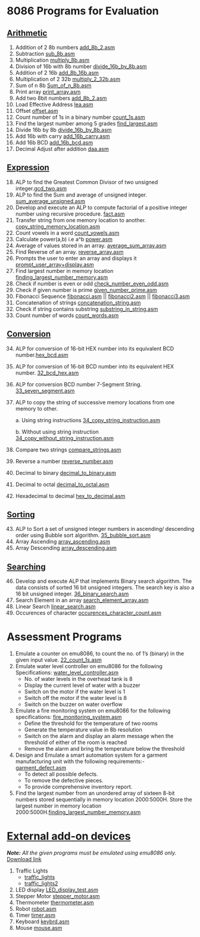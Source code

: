 # 8086 Programs for Evaluation

## [Arithmetic](https://github.com/jacobjohn2016/8086-Programs/tree/master/Arithmetic)
1. Addition of 2 8b numbers [add_8b_2.asm](Arithmetic/add_8b_2.asm)
2. Subtraction [sub_8b.asm](Arithmetic/sub_8b.asm)
3. Multiplication [multiply_8b.asm](/Arithmetic/multiply_8b.asm)
4. Division of 16b with 8b number [divide_16b_by_8b.asm](/Arithmetic/divide_16b_by_8b.asm)
5. Addition of 2 16b [add_8b_16b.asm](Arithmetic/add_8b_16b.asm)
6. Multiplication of 2 32b [multiply_2_32b.asm](/Arithmetic/multiply_2_32b.asm)
7. Sum of n 8b [Sum_of_n_8b.asm](/Arithmetic/Sum_of_n_8b.asm)
8. Print array [print_array.asm](Arithmetic/print_array.asm)
9. Add two 8bit numbers [add_8b_2.asm](/Arithmetic/add_8b_2.asm)
10. Load Effective Address [lea.asm](/Arithmetic/lea.asm)
11. Offset [offset.asm](/Arithmetic/offset.asm)
12. Count number of 1s in a binary number [count_1s.asm](/Arithmetic/count_1s.asm)
13. Find the largest number among 5 grades [find_largest.asm](/Arithmetic/find_largest.asm)
14. Divide 16b by 8b [divide_16b_by_8b.asm](/Arithmetic/divide_16b_by_8b.asm)
15. Add 16b with carry [add_16b_carry.asm](/Arithmetic/add_16b_carry.asm)
16. Add 16b BCD [add_16b_bcd.asm](/Arithmetic/add_16b_bcd.asm)
17. Decimal Adjust after addition [daa.asm](/Arithmetic/daa.asm)

## [Expression](https://github.com/jacobjohn2016/8086-Programs/tree/master/Expression)
18. ALP to find the Greatest Common Divisor of two unsigned integer.[gcd_two.asm](/Expression/gcd_two.asm)
19. ALP to find the Sum and average of unsigned integer. [sum_average_unsigned.asm](/Expression/sum_average_unsigned.asm)
20. Develop and execute an ALP to compute factorial of a positive integer number using recursive procedure. [fact.asm](/Expression/fact.asm)
21. Transfer string from one memory location to another. [copy_string_memory_location.asm](/Expression/copy_string_memory_location.asm)
22. Count vowels in a word [count_vowels.asm](/Expression/count_vowels.asm)
23. Calculate power(a,b) i.e a^b [power.asm](/Expression/power.asm)
24. Average of values stored in an array. [average_sum_array.asm](/Expression/average_sum_array.asm)
25. Find Reverse of an array. [reverse_array.asm](/Expression/reverse_array.asm)
26. Prompts the user to enter an array and displays it [prompt_user_array+display.asm](/Expression/prompt_user_array%2Bdisplay.asm)
27. Find largest number in memory location [finding_largest_number_memory.asm](/Expression/finding_largest_number_memory.asm)
28. Check if number is even or odd [check_number_even_odd.asm](/Expression/check_number_even_odd.asm)
29. Check if given number is prime [given_number_prime.asm](/Expression/given_number_prime.asm)
30. Fibonacci Sequence [fibonacci.asm](/Expression/fibonacci.asm) || [fibonacci2.asm](/Expression/fibonacci2.asm) || [fibonacci3.asm](/Expression/fibonacci3.asm)
31. Concatenation of strings [concatenation_string.asm](/Expression/concatenation_string.asm)
32. Check if string contains substring [substring_in_string.asm](/Expression/substring_in_string.asm)
33. Count number of words [count_words.asm](/Expression/count_words.asm)

## [Conversion](https://github.com/jacobjohn2016/8086-Programs/tree/master/Conversion)
34. ALP for conversion of 16-bit HEX number into its equivalent BCD number.[hex_bcd.asm](/Conversion/hex_bcd.asm)
35. ALP for conversion of 16-bit BCD number into its equivalent HEX number. [32_bcd_hex.asm](/Conversion/32_bcd_hex.asm)
36. ALP for conversion BCD number 7-Segment String. [33_seven_segment.asm](/Conversion/33_seven_segment.asm)
37. ALP to copy the string of successive memory locations from one memory to other.

    a. Using string instructions [34_copy_string_instruction.asm](/Conversion/34_copy_string_instruction.asm)
    
    b. Without using string instruction [34_copy_without_string_instruction.asm](/Conversion/34_copy_without_string_instruction.asm)
38. Compare two strings [compare_strings.asm](/Conversion/compare_strings.asm)
39. Reverse a number [reverse_number.asm](/Conversion/reverse_number.asm)
40. Decimal to binary [decimal_to_binary.asm](/Conversion/decimal_to_binary.asm)
41. Decimal to octal [decimal_to_octal.asm](/Conversion/decimal_to_octal.asm)
42. Hexadecimal to decimal [hex_to_decimal.asm](/Conversion/hex_to_decimal.asm)

## [Sorting](https://github.com/jacobjohn2016/8086-Programs/tree/master/Sorting)
43. ALP to Sort a set of unsigned integer numbers in ascending/ descending order using Bubble sort algorithm. [35_bubble_sort.asm](/Sorting/35_bubble_sort.asm)
44. Array Ascending [array_ascending.asm](/Sorting/array_ascending.asm)
45. Array Descending [array_descending.asm](/Sorting/array_descending.asm)

## [Searching](https://github.com/jacobjohn2016/8086-Programs/tree/master/Searching)
46. Develop and execute ALP that implements Binary search algorithm. The data consists of sorted 16 bit unsigned integers. The search key is also a 16 bit unsigned integer. [36_binary_search.asm](/Searching/36_binary_search.asm)
47. Search Element in an array [search_element_array.asm](/Searching/search_element_array.asm)
48. Linear Search [linear_search.asm](/Searching/linear_search.asm)
49. Occurences of character [occurences_character_count.asm](/Searching/occurences_character_count.asm)

# Assessment Programs

1. Emulate a counter on emu8086, to count the no. of 1’s (binary) in the given input value. [22_count_1s.asm](/Arithmetic/22_count_1s.asm)
2. Emulate water level controller on emu8086 for the following Specifications: [water_level_controller.asm](/Simulation/water_level_controller.asm)
    * No. of water levels in the overhead tank is 8
    * Display the current level of water with a buzzer
    * Switch on the motor if the water level is 1
    * Switch off the motor if the water level is 8
    * Switch on the buzzer on water overflow
3. Emulate a fire monitoring system on emu8086 for the following specifications: [fire_monitoring_system.asm](/Simulation/fire_monitoring_system.asm)
    * Define the threshold for the temperature of two rooms
    * Generate the temperature value in 8b resolution
    * Switch on the alarm and display an alarm message when the threshold of either of the room is reached
    * Remove the alarm and bring the temperature below the threshold
4. Design and Emulate a smart automation system for a garment manufacturing unit with the following requirements:- [garment_defect.asm](/Simulation/garment_defect.asm)
    * To detect all possible defects.
    * To remove the defective pieces.
    * To provide comprehensive inventory report.
5. Find the largest number from an unordered array of sixteen 8-bit numbers stored sequentially in memory location 2000:5000H. Store the largest number in memory location 2000:5000H.[finding_largest_number_memory.asm](/Expression/finding_largest_number_memory.asm)

# [External add-on devices](https://github.com/jacobjohn2016/8086-Programs/tree/master/External%20Devices)

*__Note:__ All the given programs must be emulated using emu8086 only.*
[Download link](http://www.emu8086.com)

1. Traffic Lights
    * [traffic_lights](/External%20Devices/traffic_lights.asm)
    * [traffic_lights2](/External%20Devices/traffic_lights2.asm)
2. LED display [LED_display_test.asm](/External%20Devices/LED_display_test.asm)
3. Stepper Motor [stepper_motor.asm](/External%20Devices/stepper_motor.asm)
4. Thermometer [thermometer.asm](/External%20Devices/thermometer.asm)
5. Robot [robot.asm](/External%20Devices/robot.asm)
6. Timer [timer.asm](/External%20Devices/timer.asm)
7. Keyboard [keybrd.asm](/External%20Devices/keybrd.asm)
8. Mouse [mouse.asm](/External%20Devices/mouse.asm)
